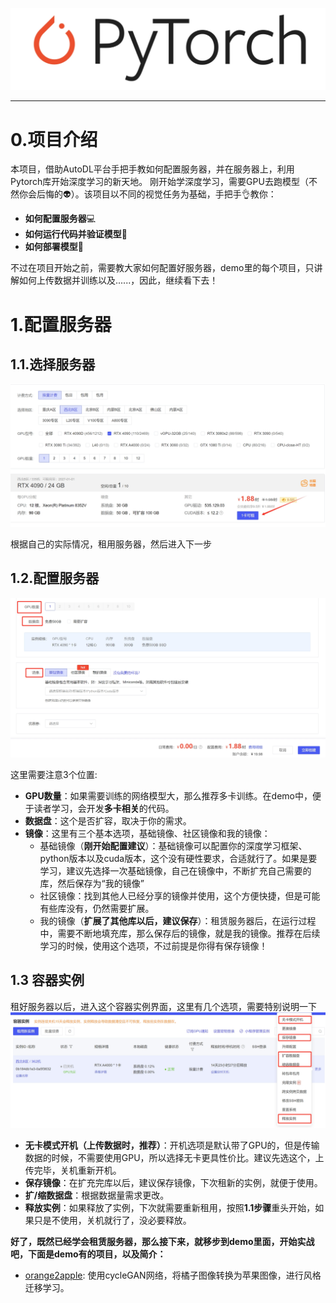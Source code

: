 ![image](./picture/pytorch.png)
****
# 0.项目介绍
本项目，借助AutoDL平台手把手教如何配置服务器，并在服务器上，利用Pytorch库开始深度学习的新天地。
刚开始学深度学习，需要GPU去跑模型（不然你会后悔的:alien:）。该项目以不同的视觉任务为基础，手把手👌教你：
- **如何配置服务器**💻
- **如何运行代码并验证模型**📂
- **如何部署模型**🛒

不过在项目开始之前，需要教大家如何配置好服务器，demo里的每个项目，只讲解如何上传数据并训练以及......，因此，继续看下去！

# 1.配置服务器

## 1.1.选择服务器
![image](./picture/1.png)

根据自己的实际情况，租用服务器，然后进入下一步
## 1.2.配置服务器
![image](./picture/2.png)

这里需要注意3个位置:
- **GPU数量**：如果需要训练的网络模型大，那么推荐多卡训练。在demo中，便于读者学习，会开发**多卡相关**的代码。
- **数据盘**：这个是否扩容，取决于你的需求。
- **镜像**：这里有三个基本选项，基础镜像、社区镜像和我的镜像：
  - 基础镜像（**刚开始配置建议**）：基础镜像可以配置你的深度学习框架、python版本以及cuda版本，这个没有硬性要求，合适就行了。如果是要学习，建议先选择一次基础镜像，自己在镜像中，不断扩充自己需要的库，然后保存为“我的镜像”
  - 社区镜像：找到其他人已经分享的镜像并使用，这个方便快捷，但是可能有些库没有，仍然需要扩展。
  - 我的镜像（**扩展了其他库以后，建议保存**）：租赁服务器后，在运行过程中，需要不断地填充库，那么保存后的镜像，就是我的镜像。推荐在后续学习的时候，使用这个选项，不过前提是你得有保存镜像！

## 1.3 容器实例
租好服务器以后，进入这个容器实例界面，这里有几个选项，需要特别说明一下
![image](./picture/3.png)
- **无卡模式开机（上传数据时，推荐）**：开机选项是默认带了GPU的，但是传输数据的时候，不需要使用GPU，所以选择无卡更具性价比。建议先选这个，上传完毕，关机重新开机。
- **保存镜像**：在扩充完库以后，建议保存镜像，下次租新的实例，就便于使用。
- **扩/缩数据盘**：根据数据量需求更改。
- **释放实例**：如果释放了实例，下次就需要重新租用，按照**1.1步骤**重头开始，如果只是不使用，关机就行了，没必要释放。

**好了，既然已经学会租赁服务器，那么接下来，就移步到demo里面，开始实战吧，下面是demo有的项目，以及简介：**
- [orange2apple](./demo/orange2apple): 使用cycleGAN网络，将橘子图像转换为苹果图像，进行风格迁移学习。
